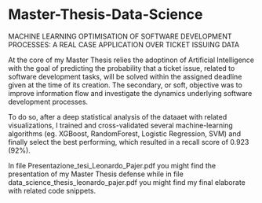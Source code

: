 # Master-Thesis-Data-Science
MACHINE LEARNING OPTIMISATION OF SOFTWARE DEVELOPMENT PROCESSES: A REAL CASE APPLICATION OVER TICKET ISSUING DATA

At the core of my Master Thesis relies the adoptinon of Artificial Intelligence with the goal of predicting the probability that a ticket issue, related to software
development tasks, will be solved within the assigned deadline given at the time of its creation. The secondary, or soft, objective was to improve information flow and investigate the dynamics underlying software development processes.

To do so, after a deep statistical analysis of the dataaet with related visualizations, I trained and cross-validated several machine-learning algorithms (eg. XGBoost, RandomForest, Logistic Regression, SVM) and finally select the best performing, which resulted in a recall score of 0.923 (92%). 

In file Presentazione_tesi_Leonardo_Pajer.pdf you might find the presentation of my Master Thesis defense while in file data_science_thesis_leonardo_pajer.pdf you might find my final elaborate with related code snippets. 
